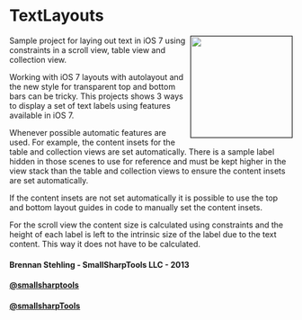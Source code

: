 TextLayouts
===========

<img src="https://raw.github.com/brennanMKE/TextLayouts/master/Screenshot.png" width="180" align="right" border="1" />

Sample project for laying out text in iOS 7 using constraints in a scroll view, table view and collection view.

Working with iOS 7 layouts with autolayout and the new style for transparent top and bottom bars can be tricky. This projects shows 3 ways to display a set of text labels using features available in iOS 7.

Whenever possible automatic features are used. For example, the content insets for the table and collection views are set automatically. There is a sample label hidden in those scenes to use for reference and must be kept higher in the view stack than the table and collection views to ensure the content insets are set automatically.

If the content insets are not set automatically it is possible to use the top and bottom layout guides in code to manually set the content insets.

For the scroll view the content size is calculated using constraints and the height of each label is left to the intrinsic size of the label due to the text content. This way it does not have to be calculated.

#### Brennan Stehling - SmallSharpTools LLC - 2013
#### [@smallsharptools](https://alpha.app.net/smallsharptools)
#### [@smallsharpTools](http://twitter.com/smallsharptools)

